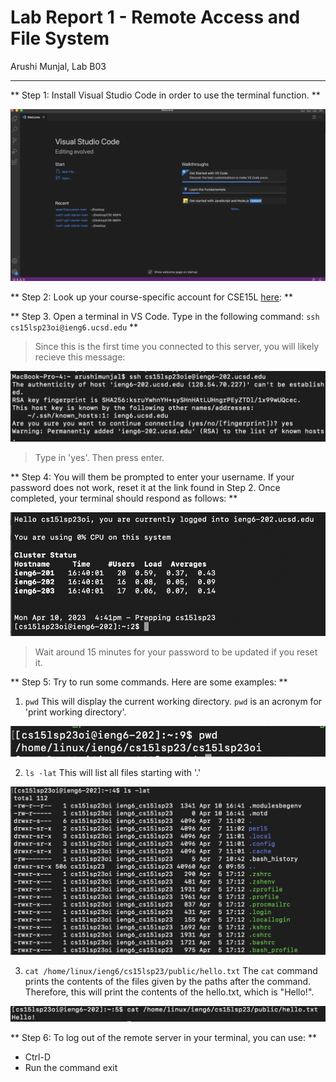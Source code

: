 # Lab Report 1 - Remote Access and File System
Arushi Munjal, Lab B03

---

** Step 1: Install Visual Studio Code in order to use the terminal function. **

![Image](installl-vs-code.png)

** Step 2: Look up your course-specific account for CSE15L [here](https://sdacs.ucsd.edu/~icc/index.php): **

** Step 3. Open a terminal in VS Code. Type in the following command: `ssh cs15lsp23oi@ieng6.ucsd.edu` **

> Since this is the first time you connected to this server, you will likely recieve this message:

![Image](authenticity-of-host.png)

> Type in 'yes'. Then press enter.

** Step 4: You will them be prompted to enter your username. If your password does not work, reset it at the link found in Step 2. Once completed, your terminal should respond as follows: **

![Image](correct-output.png)

> Wait around 15 minutes for your password to be updated if you reset it.

** Step 5: Try to run some commands. Here are some examples: **

1. `pwd` This will display the current working directory. `pwd` is an acronym for 'print working directory'.

![Image](pwd.png)

2. `ls -lat` This will list all files starting with '.'

![Image](ls%20-lat.png)

3. `cat /home/linux/ieng6/cs15lsp23/public/hello.txt` The `cat` command prints the contents of the files given by the paths after the command. Therefore, this will print the contents of the hello.txt, which is "Hello!".

![Image](cat.png)


** Step 6: To log out of the remote server in your terminal, you can use: **

- Ctrl-D
- Run the command exit
